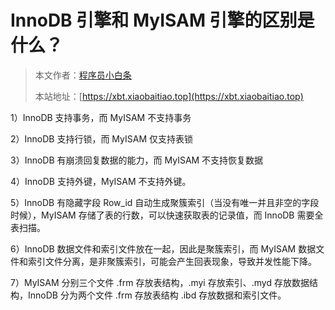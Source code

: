 # InnoDB 引擎和 MyISAM 引擎的区别是什么？


> 本文作者：[程序员小白条](https://github.com/luoye6)
>
> 本站地址：[https://xbt.xiaobaitiao.top](https://xbt.xiaobaitiao.top)
> 
1）InnoDB 支持事务，而 MyISAM 不支持事务

2）InnoDB 支持行锁，而 MyISAM 仅支持表锁

3）InnoDB 有崩溃回复数据的能力，而 MyISAM 不支持恢复数据

4）InnoDB 支持外键，MyISAM 不支持外键。

5）InnoDB 有隐藏字段 Row_id 自动生成聚簇索引（当没有唯一并且非空的字段时候），MyISAM 存储了表的行数，可以快速获取表的记录值，而 InnoDB 需要全表扫描。

6）InnoDB 数据文件和索引文件放在一起，因此是聚簇索引，而 MyISAM 数据文件和索引文件分离，是非聚簇索引，可能会产生回表现象，导致并发性能下降。

7）MyISAM 分别三个文件 .frm 存放表结构，.myi 存放索引、.myd 存放数据结构，InnoDB 分为两个文件 .frm 存放表结构 .ibd 存放数据和索引文件。